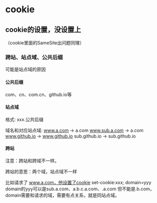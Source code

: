 # cookie

## cookie的设置，没设置上

（cookie里面的SameSite出问题同理）

### 跨站、站点域、公共后缀

可能是站点域的原因

#### 公共后缀

com、cn、com.cn、github.io等

#### 站点域

格式: xxx.公共后缀

域名和对应站点域:
www.a.com -> a.com
www.sub.a.com -> a.com
www.github.io -> www.github.io
sub.github.io -> sub.github.io

#### 跨站

注意：跨站和跨域不一样。

跨站的意思：两个域，站点域不一样

比如请求了 www.a.com，他设置了cookie
set-cookie:xxx; domain=yyy
domain的yyy可以是sub.a.com、a.b.c.a.com、.a.com
但不能是.b.com，domain需要和请求的域，需要有点关系，就是同站点域。
